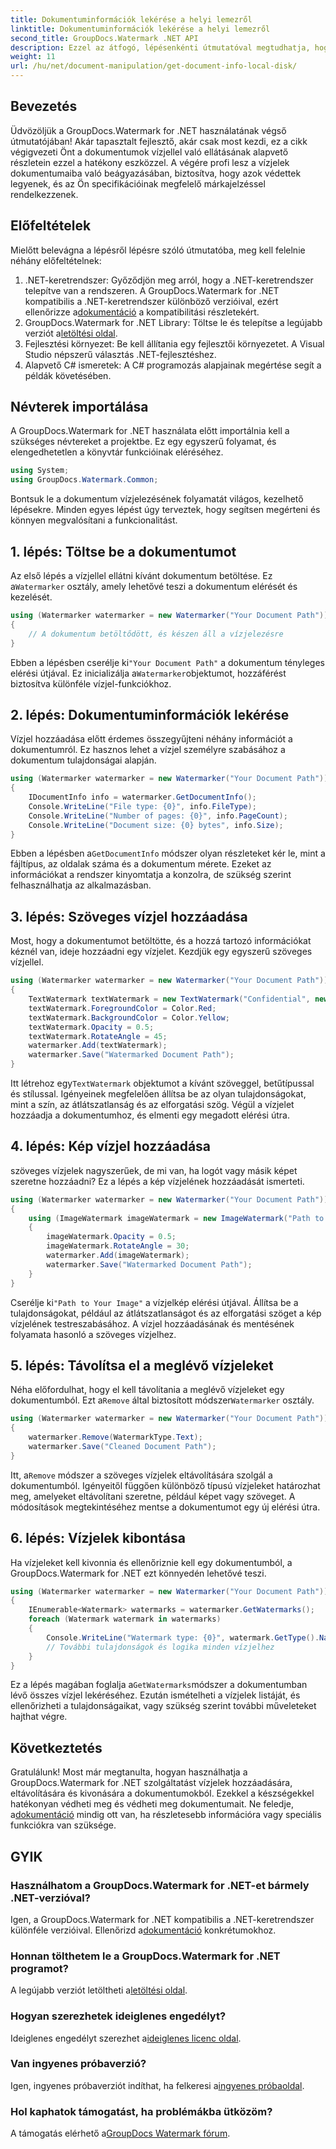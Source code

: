 ```yaml
---
title: Dokumentuminformációk lekérése a helyi lemezről
linktitle: Dokumentuminformációk lekérése a helyi lemezről
second_title: GroupDocs.Watermark .NET API
description: Ezzel az átfogó, lépésenkénti útmutatóval megtudhatja, hogyan adhat hozzá, távolíthat el és bonthat ki vízjeleket a .NET-hez készült GroupDocs segítségével.
weight: 11
url: /hu/net/document-manipulation/get-document-info-local-disk/
---
```

## Bevezetés
Üdvözöljük a GroupDocs.Watermark for .NET használatának végső útmutatójában! Akár tapasztalt fejlesztő, akár csak most kezdi, ez a cikk végigvezeti Önt a dokumentumok vízjellel való ellátásának alapvető részletein ezzel a hatékony eszközzel. A végére profi lesz a vízjelek dokumentumaiba való beágyazásában, biztosítva, hogy azok védettek legyenek, és az Ön specifikációinak megfelelő márkajelzéssel rendelkezzenek.
## Előfeltételek
Mielőtt belevágna a lépésről lépésre szóló útmutatóba, meg kell felelnie néhány előfeltételnek:
1.  .NET-keretrendszer: Győződjön meg arról, hogy a .NET-keretrendszer telepítve van a rendszeren. A GroupDocs.Watermark for .NET kompatibilis a .NET-keretrendszer különböző verzióival, ezért ellenőrizze a[dokumentáció](https://tutorials.groupdocs.com/Watermark/net/) a kompatibilitási részletekért.
2.  GroupDocs.Watermark for .NET Library: Töltse le és telepítse a legújabb verziót a[letöltési oldal](https://releases.groupdocs.com/Watermark/net/).
3. Fejlesztési környezet: Be kell állítania egy fejlesztői környezetet. A Visual Studio népszerű választás .NET-fejlesztéshez.
4. Alapvető C# ismeretek: A C# programozás alapjainak megértése segít a példák követésében.
## Névterek importálása
A GroupDocs.Watermark for .NET használata előtt importálnia kell a szükséges névtereket a projektbe. Ez egy egyszerű folyamat, és elengedhetetlen a könyvtár funkcióinak eléréséhez.
```csharp
using System;
using GroupDocs.Watermark.Common;
```
Bontsuk le a dokumentum vízjelezésének folyamatát világos, kezelhető lépésekre. Minden egyes lépést úgy terveztek, hogy segítsen megérteni és könnyen megvalósítani a funkcionalitást.
## 1. lépés: Töltse be a dokumentumot
 Az első lépés a vízjellel ellátni kívánt dokumentum betöltése. Ez a`Watermarker` osztály, amely lehetővé teszi a dokumentum elérését és kezelését.
```csharp
using (Watermarker watermarker = new Watermarker("Your Document Path"))
{
    // A dokumentum betöltődött, és készen áll a vízjelezésre
}
```
 Ebben a lépésben cserélje ki`"Your Document Path"` a dokumentum tényleges elérési útjával. Ez inicializálja a`Watermarker`objektumot, hozzáférést biztosítva különféle vízjel-funkciókhoz.
## 2. lépés: Dokumentuminformációk lekérése
Vízjel hozzáadása előtt érdemes összegyűjteni néhány információt a dokumentumról. Ez hasznos lehet a vízjel személyre szabásához a dokumentum tulajdonságai alapján.

```csharp
using (Watermarker watermarker = new Watermarker("Your Document Path"))
{
    IDocumentInfo info = watermarker.GetDocumentInfo();
    Console.WriteLine("File type: {0}", info.FileType);
    Console.WriteLine("Number of pages: {0}", info.PageCount);
    Console.WriteLine("Document size: {0} bytes", info.Size);
}
```
 Ebben a lépésben a`GetDocumentInfo` módszer olyan részleteket kér le, mint a fájltípus, az oldalak száma és a dokumentum mérete. Ezeket az információkat a rendszer kinyomtatja a konzolra, de szükség szerint felhasználhatja az alkalmazásban.
## 3. lépés: Szöveges vízjel hozzáadása
Most, hogy a dokumentumot betöltötte, és a hozzá tartozó információkat kéznél van, ideje hozzáadni egy vízjelet. Kezdjük egy egyszerű szöveges vízjellel.

```csharp
using (Watermarker watermarker = new Watermarker("Your Document Path"))
{
    TextWatermark textWatermark = new TextWatermark("Confidential", new Font("Arial", 36));
    textWatermark.ForegroundColor = Color.Red;
    textWatermark.BackgroundColor = Color.Yellow;
    textWatermark.Opacity = 0.5;
    textWatermark.RotateAngle = 45;
    watermarker.Add(textWatermark);
    watermarker.Save("Watermarked Document Path");
}
```
 Itt létrehoz egy`TextWatermark` objektumot a kívánt szöveggel, betűtípussal és stílussal. Igényeinek megfelelően állítsa be az olyan tulajdonságokat, mint a szín, az átlátszatlanság és az elforgatási szög. Végül a vízjelet hozzáadja a dokumentumhoz, és elmenti egy megadott elérési útra.
## 4. lépés: Kép vízjel hozzáadása
szöveges vízjelek nagyszerűek, de mi van, ha logót vagy másik képet szeretne hozzáadni? Ez a lépés a kép vízjelének hozzáadását ismerteti.

```csharp
using (Watermarker watermarker = new Watermarker("Your Document Path"))
{
    using (ImageWatermark imageWatermark = new ImageWatermark("Path to Your Image"))
    {
        imageWatermark.Opacity = 0.5;
        imageWatermark.RotateAngle = 30;
        watermarker.Add(imageWatermark);
        watermarker.Save("Watermarked Document Path");
    }
}
```
 Cserélje ki`"Path to Your Image"` a vízjelkép elérési útjával. Állítsa be a tulajdonságokat, például az átlátszatlanságot és az elforgatási szöget a kép vízjelének testreszabásához. A vízjel hozzáadásának és mentésének folyamata hasonló a szöveges vízjelhez.
## 5. lépés: Távolítsa el a meglévő vízjeleket
 Néha előfordulhat, hogy el kell távolítania a meglévő vízjeleket egy dokumentumból. Ezt a`Remove` által biztosított módszer`Watermarker` osztály.

```csharp
using (Watermarker watermarker = new Watermarker("Your Document Path"))
{
    watermarker.Remove(WatermarkType.Text);
    watermarker.Save("Cleaned Document Path");
}
```
 Itt, a`Remove` módszer a szöveges vízjelek eltávolítására szolgál a dokumentumból. Igényeitől függően különböző típusú vízjeleket határozhat meg, amelyeket eltávolítani szeretne, például képet vagy szöveget. A módosítások megtekintéséhez mentse a dokumentumot egy új elérési útra.
## 6. lépés: Vízjelek kibontása
Ha vízjeleket kell kivonnia és ellenőriznie kell egy dokumentumból, a GroupDocs.Watermark for .NET ezt könnyedén lehetővé teszi.

```csharp
using (Watermarker watermarker = new Watermarker("Your Document Path"))
{
    IEnumerable<Watermark> watermarks = watermarker.GetWatermarks();
    foreach (Watermark watermark in watermarks)
    {
        Console.WriteLine("Watermark type: {0}", watermark.GetType().Name);
        // További tulajdonságok és logika minden vízjelhez
    }
}
```
 Ez a lépés magában foglalja a`GetWatermarks`módszer a dokumentumban lévő összes vízjel lekéréséhez. Ezután ismételheti a vízjelek listáját, és ellenőrizheti a tulajdonságaikat, vagy szükség szerint további műveleteket hajthat végre.
## Következtetés
 Gratulálunk! Most már megtanulta, hogyan használhatja a GroupDocs.Watermark for .NET szolgáltatást vízjelek hozzáadására, eltávolítására és kivonására a dokumentumokból. Ezekkel a készségekkel hatékonyan védheti meg és védheti meg dokumentumait. Ne feledje, a[dokumentáció](https://tutorials.groupdocs.com/Watermark/net/) mindig ott van, ha részletesebb információra vagy speciális funkciókra van szüksége.
## GYIK
### Használhatom a GroupDocs.Watermark for .NET-et bármely .NET-verzióval?
 Igen, a GroupDocs.Watermark for .NET kompatibilis a .NET-keretrendszer különféle verzióival. Ellenőrizd a[dokumentáció](https://tutorials.groupdocs.com/Watermark/net/) konkrétumokhoz.
### Honnan tölthetem le a GroupDocs.Watermark for .NET programot?
 A legújabb verziót letöltheti a[letöltési oldal](https://releases.groupdocs.com/Watermark/net/).
### Hogyan szerezhetek ideiglenes engedélyt?
 Ideiglenes engedélyt szerezhet a[ideiglenes licenc oldal](https://purchase.groupdocs.com/temporary-license/).
### Van ingyenes próbaverzió?
 Igen, ingyenes próbaverziót indíthat, ha felkeresi a[ingyenes próbaoldal](https://releases.groupdocs.com/).
### Hol kaphatok támogatást, ha problémákba ütközöm?
 A támogatás elérhető a[GroupDocs Watermark fórum](https://forum.groupdocs.com/c/watermark/19).